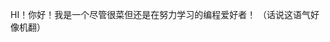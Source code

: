 HI！你好！我是一个尽管很菜但还是在努力学习的编程爱好者！
（话说这语气好像机翻）
<!---
ArkWWW/ArkWWW is a ✨ special ✨ repository because its `README.md` (this file) appears on your GitHub profile.
You can click the Preview link to take a look at your changes.
--->
